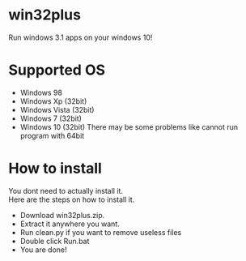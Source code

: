 # win32plus
Run windows 3.1 apps on your windows 10!
# Supported OS
- Windows 98
- Windows Xp (32bit)
- Windows Vista (32bit)
- Windows 7 (32bit)
- Windows 10 (32bit)
There may be some problems like cannot run program with 64bit
# How to install
You dont need to actually install it.\
Here are the steps on how to install it.
- Download win32plus.zip.
- Extract it anywhere you want.
- Run clean.py if you want to remove useless files
- Double click Run.bat
- You are done!
